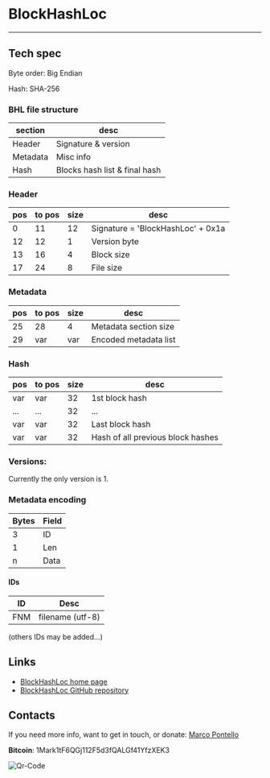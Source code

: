 # BlockHashLoc

***

## Tech spec

Byte order: Big Endian

Hash: SHA-256

### BHL file structure

| section  | desc                          |
| -------- | ----------------------------- |
| Header   | Signature & version           |
| Metadata | Misc info                     |
| Hash     | Blocks hash list & final hash |


### Header

| pos | to pos | size | desc                              |
|---- | ---    | ---- | --------------------------------- |
|  0  |     11 |  12  | Signature = 'BlockHashLoc' + 0x1a |
| 12  |     12 |   1  | Version byte                      |
| 13  |     16 |   4  | Block size                        |
| 17  |     24 |   8  | File size                         |

### Metadata

| pos | to pos | size | desc                  |
|---- | ------ | ---- | --------------------- |
| 25  |     28 |   4  | Metadata section size |
| 29  |    var |  var | Encoded metadata list |

### Hash

| pos | to pos | size | desc                              |
|---- | ------ | ---- | --------------------------------- |
| var |    var |   32 | 1st block hash                    |
| ... |    ... |   32 | ...                               |
| var |    var |   32 | Last block hash                   |
| var |    var |   32 | Hash of all previous block hashes |


### Versions:

Currently the only version is 1.

### Metadata encoding

| Bytes | Field | 
| ----- | ----- |
|    3  | ID    |
|    1  | Len   |
|    n  | Data  |

#### IDs

| ID | Desc |
| --- | --- |
| FNM | filename (utf-8) |

(others IDs may be added...)


## Links

 - [BlockHashLoc home page](http://mark0.net/soft-blockhashloc-e.html)
 - [BlockHashLoc GitHub repository](https://github.com/MarcoPon/BlockHashLoc)

## Contacts

If you need more info, want to get in touch, or donate: [Marco Pontello](http://mark0.net/contacts-e.html)

**Bitcoin**: 1Mark1tF6QGj112F5d3fQALGf41YfzXEK3

![Qr-Code](http://mark0.net/images/qrcode.png) 